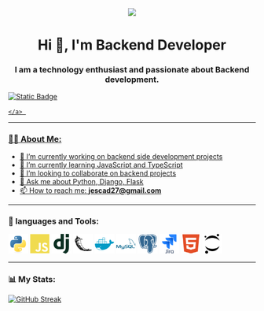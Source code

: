 
<div id="header" align="center">
    <img src="https://media.licdn.com/dms/image/D4E16AQG-SCvBtoH8_Q/profile-displaybackgroundimage-shrink_350_1400/0/1688687841526?e=1709164800&v=beta&t=8O7xIOXpbxlc7FKtpn1g5zxPWQGDzpGCpO4GPPKocrk" >
    <h1 align="center">Hi 👋, I'm Backend Developer</h1>
    <h3 align="center"> I am a technology enthusiast and passionate about Backend development. </h3>
</div>

<div id="badges" align"center">
    <a href="https://www.linkedin.com/in/iam-victor-cadena-backenddeveloper/" target="_blank"> 
        <img alt="Static Badge" src="https://img.shields.io/badge/%20-%20LinkedIn?style=social&logo=LinkedIn&logoColor=%230A66C2&label=LinkedIn&link=https%3A%2F%2Fwww.linkedin.com%2Fin%2Fiam-victor-cadena-backenddeveloper%2F">

    </a> 
</div>

---

### 👨‍💻 About Me:


- 🔭 I’m currently working on backend side development projects
- 🌱 I’m currently learning JavaScript and TypeScript
- 👯 I’m looking to collaborate on backend projects
- 💬 Ask me about Python, Django, Flask
- 📫 How to reach me: **jescad27@gmail.com**

---

<div>
    <h3>🚀 languages and Tools:</h3>
    <div>
      <img src="https://github.com/devicons/devicon/blob/master/icons/python/python-original.svg"  title="python" alt ="python" width="40" height ="40" />
      <img src="https://github.com/devicons/devicon/blob/master/icons/javascript/javascript-plain.svg"  title="javascript" alt ="javascript" width="40" height ="40" />
      <img src="https://github.com/devicons/devicon/blob/master/icons/django/django-plain.svg"  title="django" alt ="django" width="40" height ="40" />
      <img src="https://github.com/devicons/devicon/blob/master/icons/flask/flask-original.svg"  title="flask" alt ="flask" width="40" height ="40" />
      <img src="https://github.com/devicons/devicon/blob/master/icons/docker/docker-plain.svg"  title="docker" alt ="docker" width="40" height ="40" />
      <img src="https://github.com/devicons/devicon/blob/master/icons/mysql/mysql-plain-wordmark.svg"  title="MySQL" alt ="MySQL" width="40" height ="40" />
      <img src="https://github.com/devicons/devicon/blob/master/icons/postgresql/postgresql-plain.svg"  title="postgresql" alt ="postgresql" width="40" height ="40" />
      <img src="https://github.com/devicons/devicon/blob/master/icons/jira/jira-original-wordmark.svg"  title="jira" alt ="jira" width="40" height ="40" />
      <img src="https://github.com/devicons/devicon/blob/master/icons/html5/html5-plain.svg"  title="html" alt ="html" width="40" height ="40" />
      <img src="https://github.com/devicons/devicon/blob/master/icons/jupyter/jupyter-plain.svg"  title="jupyter" alt ="jupyter" width="40" height ="40" />
    </div>
</div>

---

### 📊 My Stats:

[![GitHub Streak](https://streak-stats.demolab.com?user=Jescad29&theme=dark)](https://git.io/streak-stats)



<!--
**Jescad29/Jescad29** is a ✨ _special_ ✨ repository because its `README.md` (this file) appears on your GitHub profile.

Here are some ideas to get you started:

- 🔭 I’m currently working on backend side development projects
- 🌱 I’m currently learning JavaScript and TypeScript
- 👯 I’m looking to collaborate on backend projects
- 🤔 I’m looking for help with ..
- 💬 Ask me about Python, Django, Flask
- 📫 How to reach me: **jescad27@gmail.com**
- 😄 Pronouns: ...
- ⚡ Fun fact: ...
-->
